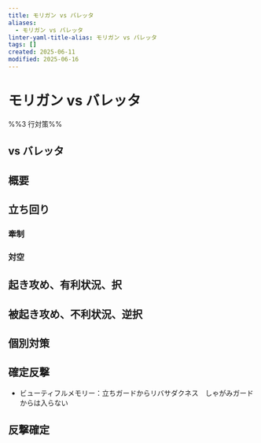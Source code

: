 ```yaml
---
title: モリガン vs バレッタ
aliases:
  - モリガン vs バレッタ
linter-yaml-title-alias: モリガン vs バレッタ
tags: []
created: 2025-06-11
modified: 2025-06-16
---
```


# モリガン vs バレッタ

%%3 行対策%%

## vs バレッタ

## 概要

## 立ち回り

### 牽制

### 対空

## 起き攻め、有利状況、択

## 被起き攻め、不利状況、逆択

## 個別対策

## 確定反撃

- ビューティフルメモリー：立ちガードからリバサダクネス　しゃがみガードからは入らない

## 反撃確定
